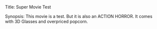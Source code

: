 Title: Super Movie Test

Synopsis: This movie is a test. But it is also an ACTION HORROR. It comes with 3D Glasses and overpriced popcorn.